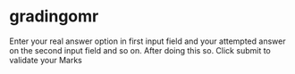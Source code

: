 # gradingomr
Enter your real answer option in first input field and your attempted answer on the second input field and so on.
After doing this so.
Click submit to validate your Marks
